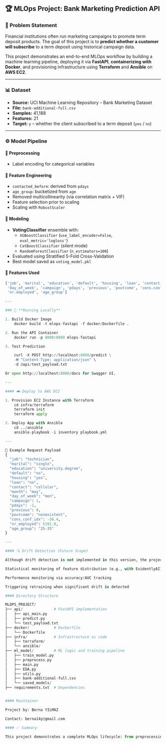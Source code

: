 ## 🏆 MLOps Project: Bank Marketing Prediction API

### 📌 Problem Statement

Financial institutions often run marketing campaigns to promote term deposit products. The goal of this project is to **predict whether a customer will subscribe** to a term deposit using historical campaign data.

This project demonstrates an end-to-end MLOps workflow by building a machine learning pipeline, deploying it via **FastAPI**, **containerizing with Docker**, and provisioning infrastructure using **Terraform** and **Ansible** on **AWS EC2**.

---

### 📊 Dataset

- **Source:** UCI Machine Learning Repository – Bank Marketing Dataset  
- **File:** `bank-additional-full.csv`  
- **Samples:** 41,188  
- **Features:** 21  
- **Target:** `y` – whether the client subscribed to a term deposit (`yes` / `no`)

---

### ⚙️ Model Pipeline

#### 🔧 Preprocessing
- Label encoding for categorical variables

#### 🧠 Feature Engineering
- `contacted_before`: derived from `pdays`
- `age_group`: bucketized from `age`
- Removed multicollinearity (via correlation matrix + VIF)
- Feature selection prior to scaling
- Scaling with `RobustScaler`

#### 🧮 Modeling
- **VotingClassifier** ensemble with:
  - `XGBoostClassifier` (`use_label_encoder=False`, `eval_metric='logloss'`)
  - `CatBoostClassifier` (silent mode)
  - `RandomForestClassifier` (`n_estimators=100`)
- Evaluated using Stratified 5-Fold Cross-Validation
- Best model saved as `voting_model.pkl`

#### 🔢 Features Used

```python
['job', 'marital', 'education', 'default', 'housing', 'loan', 'contact', 'month',
 'day_of_week', 'campaign', 'pdays', 'previous', 'poutcome', 'cons.conf.idx',
 'nr.employed', 'age_group']

---

### 🧪 **Running Locally**

1. Build Docker Image
    docker build -t mlops-fastapi -f docker/Dockerfile .

2. Run the API Container
    docker run -p 8000:8000 mlops-fastapi

3. Test Prediction

    curl -X POST http://localhost:8000/predict \
    -H "Content-Type: application/json" \
    -d @api/test_payload.txt

Or open http://localhost:8000/docs for Swagger UI.

---

#### ☁️ Deploy to AWS EC2

1. Provision EC2 Instance with Terraform
    cd infra/terraform
    terraform init
    terraform apply

2. Deploy App with Ansible
    cd ../ansible
    ansible-playbook -i inventory playbook.yml

---

📨 Example Request Payload
{
  "job": "technician",
  "marital": "single",
  "education": "university.degree",
  "default": "no",
  "housing": "yes",
  "loan": "no",
  "contact": "cellular",
  "month": "may",
  "day_of_week": "mon",
  "campaign": 1,
  "pdays": -1,
  "previous": 0,
  "poutcome": "nonexistent",
  "cons_conf_idx": -36.4,
  "nr_employed": 5191.0,
  "age_group": "25-35"
}

---

#### 🔍 Drift Detection (Future Scope)

Although drift detection is not implemented in this version, the project is structured for easy integration of drift detection techniques, such as:

Statistical monitoring of feature distribution (e.g., with EvidentlyAI)

Performance monitoring via accuracy/AUC tracking

Triggering retraining when significant drift is detected

#### Directory Structure

MLOPS_PROJECT/
├── api/              # FastAPI implementation
│   ├── api_main.py
│   ├── predict.py
│   └── test_payload.txt
├── docker/           # Dockerfile
│   └── Dockerfile
├── infra/            # Infrastructure as code
│   ├── terraform/
│   └── ansible/
├── ml_model/         # ML logic and training pipeline
│   ├── train_model.py
│   ├── preprocess.py
│   ├── main.py
│   ├── EDA.py
│   ├── utils.py
│   ├── bank-additional-full.csv
│   └── saved_models/
├── requirements.txt  # Dependencies


#### Maintainer

Project by: Berna YILMAZ

Contact: berna14y@gmail.com

#### ✅ Summary

This project demonstrates a complete MLOps lifecycle: from preprocessing and modeling to containerized deployment on AWS infrastructure. It provides a fast, stateless prediction service and is extensible for further automation, CI/CD, and monitoring.
